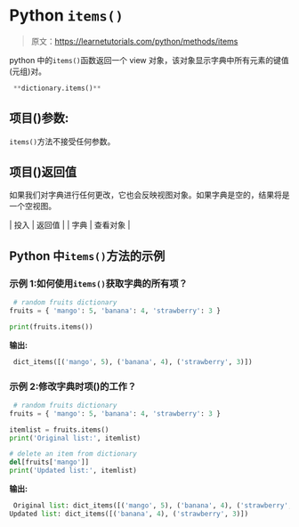 # Python `items()`

> 原文：<https://learnetutorials.com/python/methods/items>

python 中的`items()`函数返回一个 view 对象，该对象显示字典中所有元素的键值(元组)对。

```py
 **dictionary.items()** 

```

## 项目()参数:

`items()`方法不接受任何参数。

## 项目()返回值

如果我们对字典进行任何更改，它也会反映视图对象。如果字典是空的，结果将是一个空视图。

| 投入 | 返回值 |
| 字典 | 查看对象 |

## Python 中`items()`方法的示例

### 示例 1:如何使用`items()`获取字典的所有项？

```py
 # random fruits dictionary
fruits = { 'mango': 5, 'banana': 4, 'strawberry': 3 }

print(fruits.items()) 

```

**输出:**

```py
 dict_items([('mango', 5), ('banana', 4), ('strawberry', 3)]) 
```

### 示例 2:修改字典时项()的工作？

```py
 # random fruits dictionary
fruits = { 'mango': 5, 'banana': 4, 'strawberry': 3 }

itemlist = fruits.items()
print('Original list:', itemlist)

# delete an item from dictionary
del[fruits['mango']]
print('Updated list:', itemlist) 

```

**输出:**

```py
 Original list: dict_items([('mango', 5), ('banana', 4), ('strawberry', 3)])
Updated list: dict_items([('banana', 4), ('strawberry', 3)]) 
```